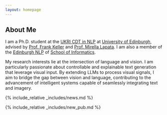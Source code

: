 ```yaml
---
layout: homepage
---
```


## About Me

I am a Ph.D. student at the [UKRI CDT in NLP](https://nlp-cdt.ac.uk/) at [University of Edinburgh](https://www.ed.ac.uk/), advised by [Prof. Frank Keller](http://homepages.inf.ed.ac.uk/keller/) and [Prof. Mirella Lapata](https://homepages.inf.ed.ac.uk/mlap/). I am also a member of the [Edinburgh NLP](http://edinburghnlp.inf.ed.ac.uk/) of [School of Informatics](http://www.inf.ed.ac.uk/).

<!-- Before this I received my master's degree from [Shanghai Jiao Tong University](https://www.sjtu.edu.cn), advised by [Prof. Gongshen Liu](http://infosec.sjtu.edu.cn/DirectoryDetail.aspx?id=75). Prior to that, I got my bachelor degree from [Southeast University](https://www.seu.edu.cn/). -->
My research interests lie at the intersection of language and vision. I am particularly passionate about controllable and explainable text generation that leverage visual input. By extending LLMs to process visual signals, I aim to bridge the gap between vision and language, contributing to the advancement of intelligent systems capable of seamlessly integrating text and imagery.


{% include_relative _includes/news.md %}

{% include_relative _includes/new_pub.md %}

<!-- {% include_relative _includes/experience.md %} -->